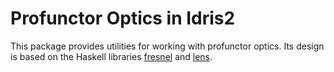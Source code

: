 # Profunctor Optics in Idris2

This package provides utilities for working with profunctor optics.
Its design is based on the Haskell libraries [fresnel](https://hackage.haskell.org/package/fresnel)
and [lens](https://hackage.haskell.org/package/lens).
